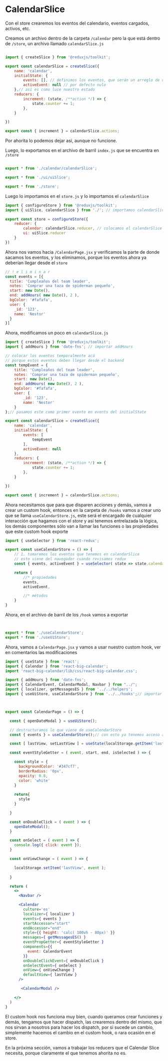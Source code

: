 # CalendarSlice

Con el store crearemos los eventos del calendario, eventos cargados, activos, etc.

Creamos un archivo dentro de la carpeta `/calendar` pero la que está dentro de `/store`, un archivo llamado `calendarSlice.js`

```jsx

import { createSlice } from '@reduxjs/toolkit';

export const calendarSlice = createSlice({
    name: 'calendar',
    initialState: {
        events: [], // definimos los eventos, que serán un arreglo de un tipo de objeto
        activeEvent: null // por defecto nulo
    },// así es como luce nuestro estado
    reducers: {
        increment: (state, /**action */) => {
            state.counter += 1;
        },
    }

})

export const { increment } = calendarSlice.actions;


```
Por ahorita lo podemos dejar así, aunque no funcione.

Luego, lo exportamos en el archivo de barril `index.js` que se encuentra en `/store`
```jsx

export * from './calendar/calendarSlice';

export * from './ui/uiSlice';

export * from './store';

```

Luego lo importamos en el `store.js` y lo importamos el `calendarSlice`

```jsx
import { configureStore } from '@reduxjs/toolkit';
import { uiSlice, calendarSlice } from './'; // importamos calendarSlice

export const store = configureStore({
    reducer: {
        calendar: calendarSlice.reducer, // colocamos el calendarSlice
        ui: uiSlice.reducer
    }
})
```

Ahora nos vamos hacia `/CalendarPage.jsx` y verificamos la parte de donde sacamos los eventos, y los eliminamos, porque los eventos ahora ya deberían llegar desde el `store` 
```jsx
// ! e l i m i n a r 
const events = [{
  title: 'Cumpleaños del team leader',
  notes: 'Comprar una taza de spiderman pequeño',
  start: new Date(),
  end: addHours( new Date(), 2 ),
  bgColor: '#fafafa',
  user: {
    _id: '123',
    name: 'Nestor'
  }
}]
```

Ahora, modificamos un poco en `calendarSlice.js`
```js
import { createSlice } from '@reduxjs/toolkit';
import { addHours } from 'date-fns'; // importar addHours

// colocar los eventos temporalmente acá
// porque estos eventos deben llegar desde el backend
const tempEvent = {
    title: 'Cumpleaños del team leader',
    notes: 'Comprar una taza de spiderman pequeño',
    start: new Date(),
    end: addHours( new Date(), 2 ),
    bgColor: '#fafafa',
    user: {
        _id: '123',
        name: 'Nestor'
    }
};// pasamos este como primer evento en events del initialState

export const calendarSlice = createSlice({
    name: 'calendar',
    initialState: {
        events: [
            tempEvent
        ],
        activeEvent: null 
    },
    reducers: {
        increment: (state, /**action */) => {
            state.counter += 1;
        },
    }

})

export const { increment } = calendarSlice.actions;

```

Ahora necesitamos que para que disparen acciones y demás, vamos a crear un custom hook, entonces en la carpeta de `/hooks` vamos a crear uno que se llama `useCalendarStore.js`, este será el encargado de cualquier interacción que hagamos con el *store* y así tenemos entrelazada la lógica, los demás componentes sólo van a llamar las funciones o las propiedades que este custom hook exporte

```js
import { useSelector } from 'react-redux';

export const useCalendarStore = () => {
    // 1. tomaremos los eventos que tenemos en calendarSlice
    // esto viene del navegador cuando revisamos redux
    const { events, activeEvent } = useSelector( state => state.calendar );

    return {
        //* propiedades
        events,
        activeEvent,

        //* métodos
    }
}
```

Ahora, en el archivo de barril de los `/hook` vamos a exportar 
```js


export * from './useCalendarStore';
export * from './useUiStore';

```

Ahora, vamos a `CalendarPage.jsx` y vamos a usar nuestro custom hook, ver en comentarios las modificaciones
```jsx
import { useState } from 'react';
import { Calendar } from 'react-big-calendar';
import 'react-big-calendar/lib/css/react-big-calendar.css';

import { addHours } from 'date-fns';
import { CalendarEvent, CalendarModal, Navbar } from "../";
import { localizer, getMessagesES } from '../../helpers';
import { useUiStore, useCalendarStore } from '../../hooks';// importar useCalendarStore



export const CalendarPage = () => {

  const { openDateModal } = useUiStore();

  // destructuramos lo que viene de useCalendarStore
  const { events } = useCalendarStore();// con esto ya tenemos acceso a los eventos

  const [ lastView, setLastView ] = useState(localStorage.getItem('lastView') || 'agenda');

  const eventStyleGetter = ( event, start, end, isSelected ) => {

    const style = {
      backgroundColor: '#347cf7',
      borderRadius: '0px',
      opacity: 0.8,
      color: 'white'
    }
    
    return{
      style
    }

  }

  const onDoubleClick = ( event ) => {
    openDateModal();
  }

  const onSelect = ( event ) => {
    console.log({ click: event });
  }

  const onViewChange = ( event ) => {

    localStorage.setItem('lastView', event );
    
  }

  return (
    <>
      <Navbar />

      <Calendar
        culture='es'
        localizer={ localizer }
        events={ events }
        startAccessor="start"
        endAccessor="end"
        style={{ height: 'calc( 100vh - 80px)' }}
        messages={ getMessagesES() }
        eventPropGetter={ eventStyleGetter }
        components={{
          event: CalendarEvent
        }}
        onDoubleClickEvent={ onDoubleClick }
        onSelectEvent={ onSelect }
        onView={ onViewChange }
        defaultView={ lastView }
      />

       <CalendarModal />

    </>
  )
}
```

El custom hook nos funciona muy bien, cuando queramos crear funciones y demás, tengamos que hacer dispatch, las crearemos dentro del mismo, que nos sirvan a nosotros para hacer los dispatch, por si sucede un cambio, simplemente hacemos el cambio en el custom hook, o rara ocasión en el store.

En la próxima sección, vamos a trabajar los reducers que el Calendar Slice necesita, porque claramente el que tenemos ahorita no es.